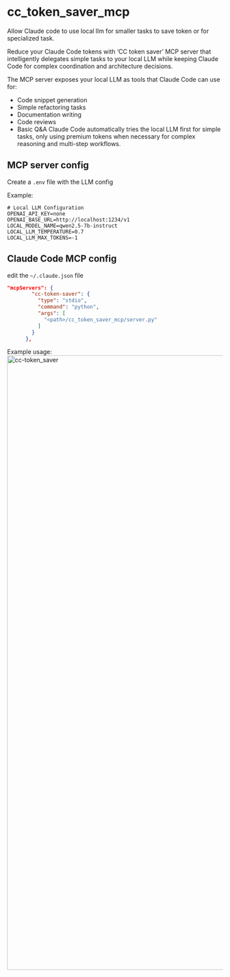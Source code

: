# cc_token_saver_mcp
Allow Claude code to use local llm for smaller tasks to save token or for specialized task.

Reduce your Claude Code tokens with ‘CC token saver’ MCP server that intelligently delegates simple tasks to your local LLM while keeping Claude Code for complex coordination and architecture decisions.

The MCP server exposes your local LLM as tools that Claude Code can use for:
- Code snippet generation
- Simple refactoring tasks
- Documentation writing
- Code reviews
- Basic Q&A
Claude Code automatically tries the local LLM first for simple tasks, only using premium tokens when necessary for complex reasoning and multi-step workflows.

## MCP server config
Create a `.env` file with the LLM config

Example:
```
# Local LLM Configuration
OPENAI_API_KEY=none
OPENAI_BASE_URL=http://localhost:1234/v1
LOCAL_MODEL_NAME=qwen2.5-7b-instruct
LOCAL_LLM_TEMPERATURE=0.7
LOCAL_LLM_MAX_TOKENS=-1
```

## Claude Code MCP config
edit the `~/.claude.json` file

```json
"mcpServers": {
        "cc-token-saver": {
          "type": "stdio",
          "command": "python",
          "args": [
            "<path>/cc_token_saver_mcp/server.py"
          ]
        }
      },
```

Example usage:
<img width="1433" alt="cc-token_saver" src="https://github.com/user-attachments/assets/1e22553e-82bc-49c8-8ccd-5bd8b0306605" />

